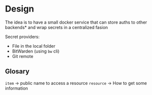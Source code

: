 # Design

The idea is to have a small docker service that can store auths to other backends* and wrap secrets in a centralized fasion

Secret providers:
 - File in the local folder
 - BitWarden (using `bw` cli)
 - Git remote

## Glosary

`item` -> public name to access a resource
`resource` -> How to get some information
